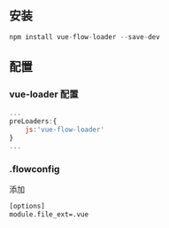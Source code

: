 ## 安装

```js
npm install vue-flow-loader --save-dev

```

## 配置
### vue-loader 配置

```js
...
preLoaders:{
    js:'vue-flow-loader'
}
...
```

### .flowconfig 
添加
```txt
[options]
module.file_ext=.vue
```